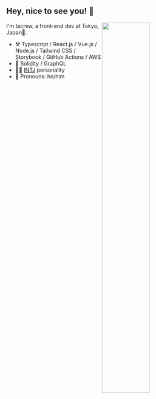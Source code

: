## Hey, nice to see you! :wave:

<img align="right" width="50%" src="https://github-readme-stats.vercel.app/api?username=tacrew&count_private=true&theme=dark">

I'm tacrew, a front-end dev at Tokyo, Japan:sushi:.

-   :hammer_and_pick: Typescript / React.js / Vue.js / Node.js / Tailwind CSS / Storybook / GitHub Actions / AWS
-   :seedling: Solidity / GraphQL
-   :man_scientist: [INTJ](https://www.16personalities.com/intj-personality) personality
-   :man: Pronouns: he/him

<!--
**tacrew/tacrew** is a ✨ _special_ ✨ repository because its `README.md` (this file) appears on your GitHub profile.

Here are some ideas to get you started:

- 🔭 I’m currently working on ...
- 🌱 I’m currently learning ...
- 👯 I’m looking to collaborate on ...
- 🤔 I’m looking for help with ...
- 💬 Ask me about ...
- 📫 How to reach me: ...
- 😄 Pronouns: ...
- ⚡ Fun fact: ...
-->
